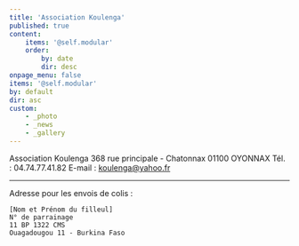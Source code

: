 ```yaml
---
title: 'Association Koulenga'
published: true
content:
    items: '@self.modular'
    order:
        by: date
        dir: desc
onpage_menu: false
items: '@self.modular'
by: default
dir: asc
custom:
    - _photo
    - _news
    - _gallery
---
```


Association Koulenga
368 rue principale - Chatonnax
01100 OYONNAX
Tél. : 04.74.77.41.82
E-mail : [koulenga@yahoo.fr](mailto:koulenga@yahoo.fr)

------------------------------
Adresse pour les envois de colis :

    [Nom et Prénom du filleul]
    N° de parrainage
    11 BP 1322 CMS
    Ouagadougou 11 - Burkina Faso
